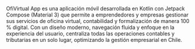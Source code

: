 OfiVirtual App es una aplicación móvil desarrollada en Kotlin con Jetpack Compose (Material 3) que permite a emprendedores y empresas gestionar sus servicios de oficina virtual, contabilidad y formalización de manera 100 % digital.
Con un diseño moderno, navegación fluida y enfoque en la experiencia del usuario, centraliza todas las operaciones contables y tributarias en un solo lugar, optimizando la gestión empresarial en Chile.

